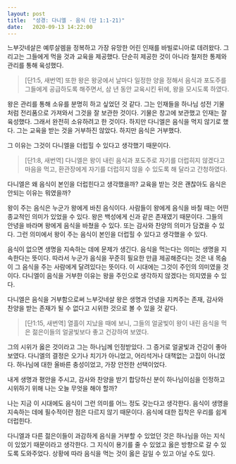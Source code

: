 ```yaml
---
layout: post
title:  "성경: 다니엘 - 음식 (단 1:1-21)"
date:   2020-09-13 14:22:00
---
```


느부갓네살은 예루살렘을 정복하고 가장 유망한 어린 인재를 바빌로니아로 데려왔다. 
그리고는 그들에게 먹을 것과 교육을 제공했다. 
단순히 제공한 것이 아니라 철저한 통제와 관리를 통해 육성했다. 

> [단1:5, 새번역] 또한 왕은 왕궁에서 날마다 일정한 양을 정해서 음식과 포도주를 그들에게 공급하도록 해주면서, 삼 년 동안 교육시킨 뒤에, 왕을 모시도록 하였다.

왕은 관리를 통해 소유를 분명히 하고 싶었던 것 같다. 
그는 인재들을 하나님 성전 기물처럼 전리품으로 가져와서 그것을 잘 보관한 것이다. 
기물은 창고에 보관했고 인재는 잘 육성했다. 
그래서 완전히 소유하려고 한 것이다. 
하지만 다니엘은 음식을 먹지 않기로 했다. 
그는 교육을 받는 것을 거부하진 않았다. 
하지만 음식은 거부했다.

그 이유는 그것이 다니엘을 더럽힐 수 있다고 생각했기 때문이다. 

> [단1:8, 새번역] 다니엘은 왕이 내린 음식과 포도주로 자기를 더럽히지 않겠다고 마음을 먹고, 환관장에게 자기를 더럽히지 않을 수 있도록 해 달라고 간청하였다.

다니엘은 왜 음식이 본인을 더럽힌다고 생각했을까? 
교육을 받는 것은 괜찮아도 음식은 안되는 이유는 뭐였을까?

왕이 주는 음식은 누군가 왕에게 바친 음식이다. 
사람들이 왕에게 음식을 바칠 때는 어떤 종교적인 의미가 있었을 수 있다. 
왕은 백성에게 신과 같은 존재였기 때문이다. 
그들의 안녕을 바라며 왕에게 음식을 바쳤을 수 있다. 
또는 감사와 찬양의 의미가 담겼을 수 있다. 
그런 의미에서 왕이 주는 음식이 본인을 더럽힐 수 있다고 생각했을 수 있다.

음식이 없으면 생명을 지속하는 데에 문제가 생긴다. 
음식을 먹는다는 의미는 생명을 지속한다는 뜻이다. 
따라서 누군가 음식을 꾸준히 필요한 만큼 제공해준다는 것은 내 목숨이 그 음식을 주는 사람에게 달려있다는 뜻이다. 
이 시대에는 그것이 주인의 의미였을 것이다. 
다니엘이 음식을 거부한 이유는 왕을 주인으로 생각하지 않겠다는 의지였을 수 있다.

다니엘은 음식을 거부함으로써 느부갓네살 왕은 생명과 안녕을 지켜주는 존재, 감사와 찬양을 받는 존재가 될 수 없다고 시위한 것으로 볼 수 있을 것 같다. 

> [단1:15, 새번역] 열흘이 지났을 때에 보니, 그들의 얼굴빛이 왕이 내린 음식을 먹은 젊은이들의 얼굴빛보다 좋고 건강하여 보였다.

그의 시위가 옳은 것이라고 그는 하나님께 인정받았다. 
그 증거로 얼굴빛과 건강이 좋아보였다. 
다니엘의 결정은 오기나 치기가 아니었고, 어리석거나 대책없는 고집이 아니었다. 
하나님에 대한 올바른 충성이었고, 가장 안전한 선택이었다.

내게 생명과 평안을 주시고, 감사와 찬양을 받기 합당하신 분이 하나님이심을 인정하고 시위하기 위해 나는 오늘 무엇을 해야 할까? 

나는 지금 이 시대에도 음식이 그런 의미를 어느 정도 갖는다고 생각한다. 
음식이 생명을 지속하는 데에 필수적이란 점은 다르지 않기 때문이다. 
음식에 대한 집착은 우리를 쉽게 더럽힌다.

다니엘과 다른 젊은이들이 과감하게 음식을 거부할 수 있었던 것은 하나님을 아는 지식이 있었기 때문이라고 생각한다. 
그 지식이 용기를 줄 수 있었고 옳은 방향으로 갈 수 있도록 도와주었다. 
상황에 따라 음식을 먹는 것이 옳은 길일 수 있고 아닐 수도 있다.


